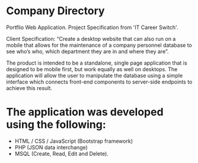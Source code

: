 # Company Directory
Portflio Web Application. Project Specification from 'IT Career Switch'.

Client Specification: “Create a desktop website that can also run on a mobile that allows for the maintenance of a company personnel database to see who’s who, which department they are in and where they are”.

The product is intended to be a standalone, single page application that is designed to be mobile first, but work equally as well on desktops. The application will allow the user to manipulate the database using a simple interface which connects front-end components to server-side endpoints to achieve this result.

# The application was developed using the following:
- HTML / CSS / JavaScript (Bootstrap framework)
- PHP (JSON data interchange)
- MSQL (Create, Read, Edit and Delete).
